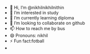 - 👋 Hi, I’m @nikhilnikhilnithin
- 👀 I’m interested in study
- 🌱 I’m currently learning diploma
- 💞️ I’m looking to collaborate on github
- 📫 How to reach me by bus
- 😄 Pronouns: nikhil
- ⚡ Fun fact:fotball
- 

<!---
nikhilnikhilnithin/nikhilnikhilnithin is a ✨ special ✨ repository because its `README.md` (this file) appears on your GitHub profile.
You can click the Preview link to take a look at your changes.
--->
